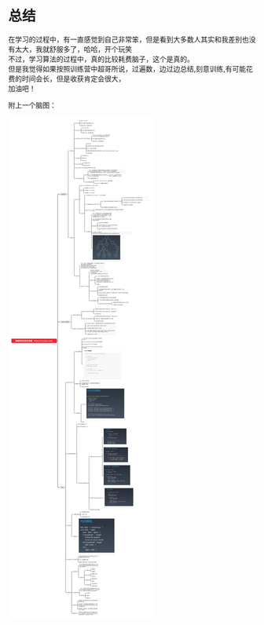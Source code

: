 # 总结

在学习的过程中，有一直感觉到自己非常笨，但是看到大多数人其实和我差别也没有太大，我就舒服多了，哈哈，开个玩笑  
不过，学习算法的过程中，真的比较耗费脑子，这个是真的。  
但是我觉得如果按照训练营中超哥所说，过遍数，边过边总结,刻意训练,有可能花费的时间会长，但是收获肯定会很大，  
加油吧！

附上一个脑图：  

![算法学习总结脑图](算法.png)

